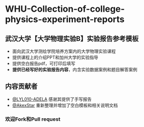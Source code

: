 # WHU-Collection-of-college-physics-experiment-reports

## 武汉大学【大学物理实验B】实验报告参考模板
- 面向武汉大学测绘学院培养方案内的大学物理实验课程
- 提供课程上的介绍PPT和加州大学的实验指导
- 提供空白报告pdf，可打印后填写
- **提供已经写好的实验报告内容**，内含实验数据案例和题目解答案例

## 内容贡献者
- [@LYL010-ADELA](https://github.com/LYL010-ADELA) 感谢其提供了手写报告
- [@AkexStar](https://github.com/AkexStar) 重新整理并增加了空白模板和相关说明文档

### 欢迎Fork和Pull request
